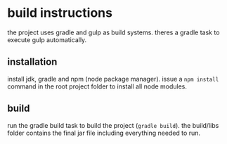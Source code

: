 # build instructions

the project uses gradle and gulp as build systems. theres a gradle task to execute gulp automatically.

## installation
install jdk, gradle and npm (node package manager).
issue a `npm install` command in the root project folder to install all node modules.

## build
run the gradle build task to build the project (`gradle build`). the build/libs folder contains the final jar file including everything needed to run.
